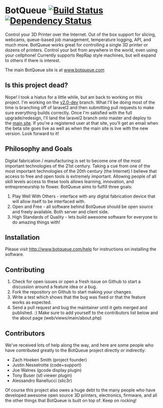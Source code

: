 BotQueue [![Build Status](https://travis-ci.org/Hoektronics/BotQueue.png?branch=0.5X-dev)](https://travis-ci.org/Hoektronics/BotQueue) [![Dependency Status](https://gemnasium.com/Hoektronics/BotQueue.svg)](https://gemnasium.com/Hoektronics/BotQueue)
========

Control your 3D Printer over the Internet.  Out of the box support for slicing, webcams, queue-based job management, temperature logging, API, and much more.  BotQueue works great for controlling a single 3D printer or dozens of printers.  Control your bot from anywhere in the world, even using your cellphone!  Currently supports RepRap style machines, but will expand to others if there is interest.

The main BotQueue site is at www.botqueue.com

Is this project dead?
-------------

Nope! I took a hiatus for a little while, but am back to working on this project. I'm working on the [v2.0-dev](https://github.com/Hoektronics/BotQueue/tree/v2.0-dev) branch. What I'll be doing most of the time is branching off of laravel2 and then submitting pull requests to make sure everything builds correctly. Once I'm satisfied with the full upgrade/redesign, I'll land the laravel2 branch onto master and deploy to the [main site](http://www.botqueue.com). If you're a registered user at that site, you'll get an email when the beta site goes live as well as when the main site is live with the new version. Look forward to it!

Philosophy and Goals
-------------

Digital fabrication / manufacturing is set to become one of the most important technologies of the 21st century.  Taking a cue from one of the most important technologies of the 20th century (the Internet) I believe that access to free and open tools is extremely important.  Allowing people of all skill levels access to these tools allows learning, innovation, and entrepreneurship to flower.  BotQueue aims to fulfill three goals:

1. Play Well With Others - interface with any digital fabrication device that will allow itself to be interfaced with.
1. Open and Free - all software behind BotQueue should be open source and freely available.  Both server and client side.
1. High Standards of Quality - lets build awesome software for everyone to do amazing things with!

Installation
-------------

Please visit http://www.botqueue.com/help for instructions on installing the software.

Contributing
-------------

1. Check for open issues or open a fresh issue on Github to start a discussion around a feature idea or a bug.
1. Fork the repository on Github to start making your changes.
1. Write a test which shows that the bug was fixed or that the feature works as expected.
1. Send a pull request and bug the maintainer until it gets merged and published. :) Make sure to add yourself to the contributors list below and the about page (web/views/main/about.php)

Contributors
-------------

We've received lots of help along the way, and here are some people who have contributed greatly to the BotQueue project directly or indirectly:

* Zach Hoeken Smith (project founder)
* Justin Nesselrotte (code+support)
* Joe Walnes (gcode display plugin)
* Tony Buser (stl viewer plugin)
* Alessandro Ranellucci (slic3r)

Of course this project also owes a huge debt to the many people who have developed awesome open source 3D printers, electronics, firmware, and all the other things that BotQueue is built on top of. Keep on rocking!
